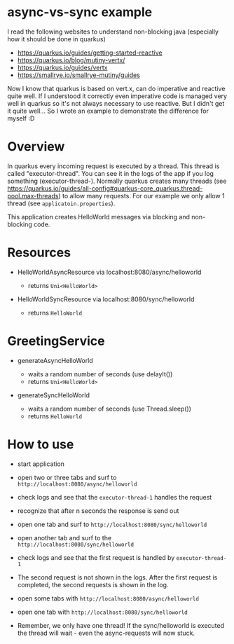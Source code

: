 # async-vs-sync example

I read the following websites to understand non-blocking java (especially how it should be done in quarkus)
- https://quarkus.io/guides/getting-started-reactive
- https://quarkus.io/blog/mutiny-vertx/
- https://quarkus.io/guides/vertx
- https://smallrye.io/smallrye-mutiny/guides

Now I know that quarkus is based on vert.x, can do imperative and reactive quite well. If I understood it correctly even imperative code is managed very well in quarkus so it's not always necessary to use reactive. But I didn't get it quite well...
So I wrote an example to demonstrate the difference for myself :D

# Overview

In quarkus every incoming request is executed by a thread. This thread is called "executor-thread". You can see it in the logs of the app if you log something (executor-thread-<number>).
Normally quarkus creates many threads (see https://quarkus.io/guides/all-config#quarkus-core_quarkus.thread-pool.max-threads) to allow many requests.
For our example we only allow 1 thread (see `applicatoin.properties`).

This application creates HelloWorld messages via blocking and non-blocking code.

# Resources

- HelloWorldAsyncResource via localhost:8080/async/helloworld
  - returns `Uni<HelloWorld>`

- HelloWorldSyncResource via localhost:8080/sync/helloworld
  - returns `HelloWorld`
    
# GreetingService

- generateAsyncHelloWorld
  - waits a random number of seconds (use delayIt())
  - returns `Uni<HelloWorld>`

- generateSyncHelloWorld
    - waits a random number of seconds (use Thread.sleep())
    - returns `HelloWorld`
    
# How to use

- start application
- open two or three tabs and surf to `http://localhost:8080/async/helloworld`
- check logs and see that the `executor-thread-1` handles the request
- recognize that after n seconds the response is send out

- open one tab and surf to `http://localhost:8080/sync/helloworld`
- open another tab and surf to the `http://localhost:8080/sync/helloworld`
- check logs and see that the first request is handled by `executor-thread-1`
- The second request is not shown in the logs. After the first request is completed, the second requests is shown in the log.

- open some tabs with `http://localhost:8080/async/helloworld`
- open one tab with `http://localhost:8080/sync/helloworld`
- Remember, we only have one thread! If the sync/helloworld is executed the thread will wait - even the async-requests will now stuck.
